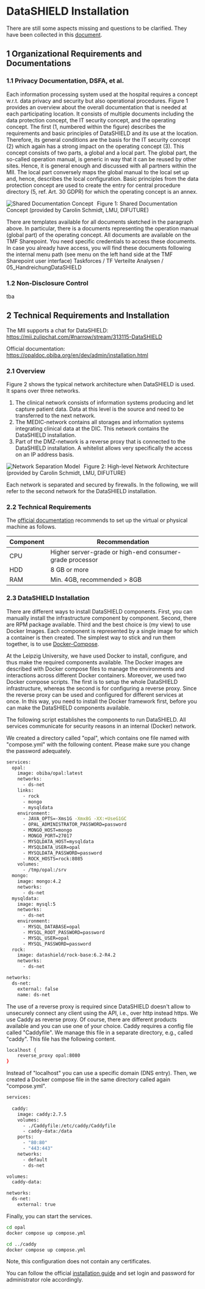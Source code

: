 # DataSHIELD Installation

There are still some aspects missing and questions to be clarified. They have been collected in this [document](open-aspects.md).

## 1 Organizational Requirements and Documentations

### 1.1 Privacy Documentation, DSFA, et al.
Each information processing system used at the hospital requires a concept w.r.t. data privacy and security but also operational procedures.
Figure 1 provides an overview about the overall documentation that is needed at each participating location. It consists of multiple documents including the data protection concept, 
the IT security concept, and the operating concept. The first (1, numbered within the figure) describes the requirements and basic principles of DataSHIELD and its use at the location.
Therefore, its general conditions are the basis for the IT security concept (2) which again has a strong impact on the operating concept (3). This concept consists of two parts, a global and a local part.
The global part, the so-called operation manual, is generic in way that it can be reused by other sites. Hence, it is general enough and discussed with all partners within the MII.
The local part conversely maps the global manual to the local set up and, hence, describes the local configuration. Basic principles from the data protection concept are used to create
the entry for central procedure directory (5, ref. Art. 30 GDPR) for which the operating concept is an annex. 

<img src="./shared-documentation-concept.png" alt="Shared Documentation Concept" style="float: left; margin-right: 10px" />

Figure 1: Shared Documentation Concept (provided by Carolin Schmidt, LMU, DIFUTURE)

There are templates available for all documents sketched in the paragraph above. In particular, there is a documents representing the operation manual (global part) of the operating concept. 
All documents are available on the TMF Sharepoint. You need specific credentials to access these documents. In case you already have access, you will find these documents 
following the internal menu path (see menu on the left hand side at the TMF Sharepoint user interface) Taskforces / TF Verteilte Analysen / 05_HandreichungDataSHIELD 

### 1.2 Non-Disclosure Control
tba

## 2 Technical Requirements and Installation
The MII supports a chat for DataSHIELD: https://mii.zulipchat.com/#narrow/stream/313115-DataSHIELD

Official documentation: https://opaldoc.obiba.org/en/dev/admin/installation.html

### 2.1 Overview
Figure 2 shows the typical network architecture when DataSHIELD is used. It spans over three networks. 
1) The clinical network consists of information systems producing and let capture patient data. Data at this level is the source and need to be transferred to the next network.
2) The MEDIC-network contains all storages and information systems integrating clinical data at the DIC. This network contains the DataSHIELD installation.
3) Part of the DMZ-network is a reverse proxy that is connected to the DataSHIELD installation. A whitelist allows very specifically the access on an IP address basis.

<img src="./network-separation.png" alt="Network Separation Model" style="float: left; margin-right: 10px" /> 

Figure 2: High-level Network Architecture (provided by Carolin Schmidt, LMU, DIFUTURE) 

Each network is separated and secured by firewalls.
In the following, we will refer to the second network for the DataSHIELD installation.

### 2.2 Technical Requirements
The [official documentation](https://opaldoc.obiba.org/en/dev/admin/installation.html) recommends to set up the virtual or physical machine as follows.

| Component | Recommendation |
|-----------|----------------|
| CPU | Higher server-grade or high-end consumer-grade processor |
| HDD | 8 GB or more |
| RAM | Min. 4GB, recommended > 8GB |

### 2.3 DataSHIELD Installation
There are different ways to install DataSHIELD components. First, you can manually install the infrastructure component by component. 
Second, there are RPM package available. Third and the best choice is (my view) to use Docker Images. Each component is represented by 
a single image for which a container is then created. The simplest way to stick and run them together, is to use [Docker-Compose](https://docs.docker.com/compose/install/). 

At the Leipzig University, we have used Docker to install, configure, and thus make the required components available. The Docker images are described with Docker compose files to manage the environments and interactions across different Docker containers. Moreover, we used two Docker compose scripts. The first is to setup the whole DataSHIELD infrastructure, whereas the second is for configuring a reverse proxy. Since the reverse proxy can be used and configured for different services at once. In this way, you need to install the Docker framework first, before you can make the DataSHIELD components available. 

The following script establishes the components to run DataSHIELD. All services communicate for security reasons in an internal (Docker) network. 

We created a directory called "opal", which contains one file named with "compose.yml" with the following content. Please make sure you change the password adequately.
```bash
services:
  opal:
    image: obiba/opal:latest
    networks:
      - ds-net
    links:
      - rock
      - mongo
      - mysqldata
    environment:
      - JAVA_OPTS=-Xms1G -Xmx8G -XX:+UseG1GC
      - OPAL_ADMINISTRATOR_PASSWORD=password
      - MONGO_HOST=mongo
      - MONGO_PORT=27017
      - MYSQLDATA_HOST=mysqldata
      - MYSQLDATA_USER=opal
      - MYSQLDATA_PASSWORD=password
      - ROCK_HOSTS=rock:8085
    volumes:
      - /tmp/opal:/srv
  mongo:
    image: mongo:4.2
    networks:
      - ds-net
  mysqldata:
    image: mysql:5
    networks:
      - ds-net
    environment:
      - MYSQL_DATABASE=opal
      - MYSQL_ROOT_PASSWORD=password
      - MYSQL_USER=opal
      - MYSQL_PASSWORD=password
  rock:
    image: datashield/rock-base:6.2-R4.2
    networks:
      - ds-net

networks:
  ds-net:
    external: false
    name: ds-net
```

The use of a reverse proxy is required since DataSHIELD doesn't allow to unsecurely connect any client using the API, i.e., over http instead https. We use Caddy as reverse proxy. Of course, there are different products available and you can use one of your choice.
Caddy requires a config file called "Caddyfile". We manage this file in a separate directory, e.g., called "caddy".
This file has the following content.
``` bash
localhost {
    reverse_proxy opal:8080
}
```
Instead of "localhost" you can use a specific domain (DNS entry). Then, we created a Docker compose file in the same directory called again "compose.yml".
``` bash
services:
  
  caddy:
    image: caddy:2.7.5
    volumes:
      - ./Caddyfile:/etc/caddy/Caddyfile
      - caddy-data:/data
    ports:
      - "80:80"
      - "443:443"
    networks:
      - default
      - ds-net

volumes:
  caddy-data:

networks:
  ds-net:
    external: true
```

Finally, you can start the services.
``` bash
cd opal
docker compose up compose.yml

cd ../caddy
docker compose up compose.yml
```

Note, this configuration does not contain any certificates. 

You can follow the official [installation guide](https://opaldoc.obiba.org/en/latest/admin/installation.html#docker-image-installation) and set login and password for administrator role accordingly. 